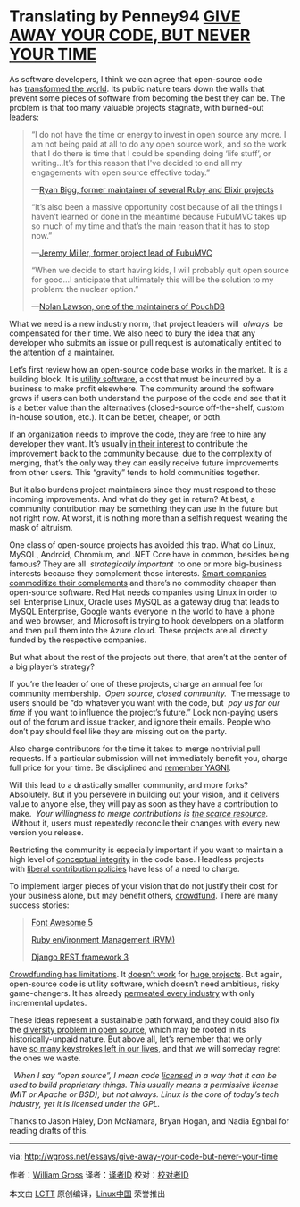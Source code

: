 Translating by Penney94
[GIVE AWAY YOUR CODE, BUT NEVER YOUR TIME][23]
============================================================

As software developers, I think we can agree that open-source code has [transformed the world][9]. Its public nature tears down the walls that prevent some pieces of software from becoming the best they can be. The problem is that too many valuable projects stagnate, with burned-out leaders:

> “I do not have the time or energy to invest in open source any more. I am not being paid at all to do any open source work, and so the work that I do there is time that I could be spending doing ‘life stuff’, or writing…It’s for this reason that I've decided to end all my engagements with open source effective today.”
> 
> —[Ryan Bigg, former maintainer of several Ruby and Elixir projects][1]
> 
> “It’s also been a massive opportunity cost because of all the things I haven’t learned or done in the meantime because FubuMVC takes up so much of my time and that’s the main reason that it has to stop now.”
> 
> —[Jeremy Miller, former project lead of FubuMVC][2]
> 
> “When we decide to start having kids, I will probably quit open source for good…I anticipate that ultimately this will be the solution to my problem: the nuclear option.”
> 
> —[Nolan Lawson, one of the maintainers of PouchDB][3]

What we need is a new industry norm, that project leaders will  _always_  be compensated for their time. We also need to bury the idea that any developer who submits an issue or pull request is automatically entitled to the attention of a maintainer.

Let’s first review how an open-source code base works in the market. It is a building block. It is [utility software][10], a cost that must be incurred by a business to make profit elsewhere. The community around the software grows if users can both understand the purpose of the code and see that it is a better value than the alternatives (closed-source off-the-shelf, custom in-house solution, etc.). It can be better, cheaper, or both.

If an organization needs to improve the code, they are free to hire any developer they want. It’s usually [in their interest][11] to contribute the improvement back to the community because, due to the complexity of merging, that’s the only way they can easily receive future improvements from other users. This “gravity” tends to hold communities together.

But it also burdens project maintainers since they must respond to these incoming improvements. And what do they get in return? At best, a community contribution may be something they can use in the future but not right now. At worst, it is nothing more than a selfish request wearing the mask of altruism.

One class of open-source projects has avoided this trap. What do Linux, MySQL, Android, Chromium, and .NET Core have in common, besides being famous? They are all  _strategically important_  to one or more big-business interests because they complement those interests. [Smart companies commoditize their complements][12] and there’s no commodity cheaper than open-source software. Red Hat needs companies using Linux in order to sell Enterprise Linux, Oracle uses MySQL as a gateway drug that leads to MySQL Enterprise, Google wants everyone in the world to have a phone and web browser, and Microsoft is trying to hook developers on a platform and then pull them into the Azure cloud. These projects are all directly funded by the respective companies.

But what about the rest of the projects out there, that aren’t at the center of a big player’s strategy?

If you’re the leader of one of these projects, charge an annual fee for community membership.  _Open source, closed community._  The message to users should be “do whatever you want with the code, but  _pay us for our time_ if you want to influence the project’s future.” Lock non-paying users out of the forum and issue tracker, and ignore their emails. People who don’t pay should feel like they are missing out on the party.

Also charge contributors for the time it takes to merge nontrivial pull requests. If a particular submission will not immediately benefit you, charge full price for your time. Be disciplined and [remember YAGNI][13].

Will this lead to a drastically smaller community, and more forks? Absolutely. But if you persevere in building out your vision, and it delivers value to anyone else, they will pay as soon as they have a contribution to make.  _Your willingness to merge contributions is [the scarce resource][4]._  Without it, users must repeatedly reconcile their changes with every new version you release.

Restricting the community is especially important if you want to maintain a high level of [conceptual integrity][14] in the code base. Headless projects with [liberal contribution policies][15] have less of a need to charge.

To implement larger pieces of your vision that do not justify their cost for your business alone, but may benefit others, [crowdfund][16]. There are many success stories:

> [Font Awesome 5][5]
> 
> [Ruby enVironment Management (RVM)][6]
> 
> [Django REST framework 3][7]

[Crowdfunding has limitations][17]. It [doesn’t work][18] for [huge projects][19]. But again, open-source code is utility software, which doesn’t need ambitious, risky game-changers. It has already [permeated every industry][20] with only incremental updates.

These ideas represent a sustainable path forward, and they could also fix the [diversity problem in open source][21], which may be rooted in its historically-unpaid nature. But above all, let’s remember that we only have [so many keystrokes left in our lives][22], and that we will someday regret the ones we waste.

  _When I say “open source”, I mean code [licensed][8] in a way that it can be used to build proprietary things. This usually means a permissive license (MIT or Apache or BSD), but not always. Linux is the core of today’s tech industry, yet it is licensed under the GPL._ 

Thanks to Jason Haley, Don McNamara, Bryan Hogan, and Nadia Eghbal for reading drafts of this.

--------------------------------------------------------------------------------

via: http://wgross.net/essays/give-away-your-code-but-never-your-time

作者：[William Gross][a]
译者：[译者ID](https://github.com/译者ID)
校对：[校对者ID](https://github.com/校对者ID)

本文由 [LCTT](https://github.com/LCTT/TranslateProject) 原创编译，[Linux中国](https://linux.cn/) 荣誉推出

[a]:http://wgross.net/#about-section
[1]:http://ryanbigg.com/2015/11/open-source-work
[2]:https://jeremydmiller.com/2014/04/03/im-throwing-in-the-towel-in-fubumvc/
[3]:https://nolanlawson.com/2017/03/05/what-it-feels-like-to-be-an-open-source-maintainer/
[4]:https://hbr.org/2010/11/column-to-win-create-whats-scarce
[5]:https://www.kickstarter.com/projects/232193852/font-awesome-5
[6]:https://www.bountysource.com/teams/rvm/fundraiser
[7]:https://www.kickstarter.com/projects/tomchristie/django-rest-framework-3
[8]:https://choosealicense.com/
[9]:https://www.wired.com/insights/2013/07/in-a-world-without-open-source/
[10]:https://martinfowler.com/bliki/UtilityVsStrategicDichotomy.html
[11]:https://tessel.io/blog/67472869771/monetizing-open-source
[12]:https://www.joelonsoftware.com/2002/06/12/strategy-letter-v/
[13]:https://martinfowler.com/bliki/Yagni.html
[14]:http://wiki.c2.com/?ConceptualIntegrity
[15]:https://opensource.com/life/16/5/growing-contributor-base-modern-open-source
[16]:https://poststatus.com/kickstarter-open-source-project/
[17]:http://blog.felixbreuer.net/2013/04/24/crowdfunding-for-open-source.html
[18]:https://www.indiegogo.com/projects/geary-a-beautiful-modern-open-source-email-client#/
[19]:http://www.itworld.com/article/2708360/open-source-tools/canonical-misses-smartphone-crowdfunding-goal-by--19-million.html
[20]:http://www.infoworld.com/article/2914643/open-source-software/rise-and-rise-of-open-source.html
[21]:http://readwrite.com/2013/12/11/open-source-diversity/
[22]:http://keysleft.com/
[23]:http://wgross.net/essays/give-away-your-code-but-never-your-time

